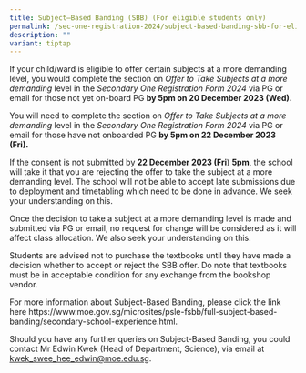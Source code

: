 ```yaml
---
title: Subject–Based Banding (SBB) (For eligible students only)
permalink: /sec-one-registration-2024/subject-based-banding-sbb-for-eligible-students-only/
description: ""
variant: tiptap
---
```

<p>If your child/ward is eligible to offer certain subjects at a more demanding level, you would complete the section on <em>Offer to Take Subjects at a more demanding </em>level in the <em>Secondary One Registration Form 2024 </em>via PG or email for those not yet on-board PG <strong>by 5pm on 20 December 2023 (Wed).</strong></p><p>You will need to complete the section on <em>Offer to Take Subjects at a more demanding </em>level in the <em>Secondary One Registration Form 2024 </em>via PG or email for those have not onboarded PG <strong>by 5pm on 22 December 2023 (Fri).</strong></p><p>If the consent is not submitted by <strong>22 December 2023 (Fri</strong>) <strong>5pm</strong>, the school will take it that you are rejecting the offer to take the subject at a more demanding level. The school will not be able to accept late submissions due to deployment and timetabling which need to be done in advance. We seek your understanding on this.</p><p>Once the decision to take a subject at a more demanding level is made and submitted via PG or email, no request for change will be considered as it will affect class allocation. We also seek your understanding on this.</p><p>Students are advised not to purchase the textbooks until they have made a decision whether to accept or reject the SBB offer. Do note that textbooks must be in acceptable condition for any exchange from the bookshop vendor.</p><p>For more information about Subject-Based Banding, please click the link here <a rel="noopener noreferrer nofollow" target="_blank">https://www.moe.gov.sg/microsites/psle-fsbb/full-subject-based-banding/secondary-school-experience.html</a>.</p><p>Should you have any further queries on Subject-Based Banding, you could contact Mr Edwin Kwek (Head of Department, Science), via email at <a href="mailto:tham_peck_fun@moe.edu.sg" rel="noopener noreferrer nofollow" target="_blank">kwek_swee_hee_edwin@moe.edu.sg</a>.</p>
